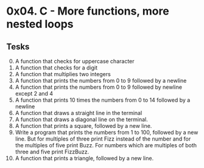 # 0x04. C - More functions, more nested loops
## Tesks

0. A function that checks for uppercase character
1. A function that checks for a digit
2. A function that multiplies two integers
3. A function that prints the numbers from 0 to 9 followed by a newline
4. A function that prints the numbers from 0 to 9 followed by newline except 2 and 4
5. A function that prints 10 times the numbers from 0 to 14 followed by a newline
6. A function that draws a straight line in the terminal
7. A function that draws a diagonal line on the terminal.
8. A function that prints a square, followed by a new line.
9. Write a program that prints the numbers from 1 to 100, followed by a new line. But for multiples of three print Fizz instead of the number and for the multiples of five print Buzz. For numbers which are multiples of both three and five print FizzBuzz.
10. A function that prints a triangle, followed by a new line.
